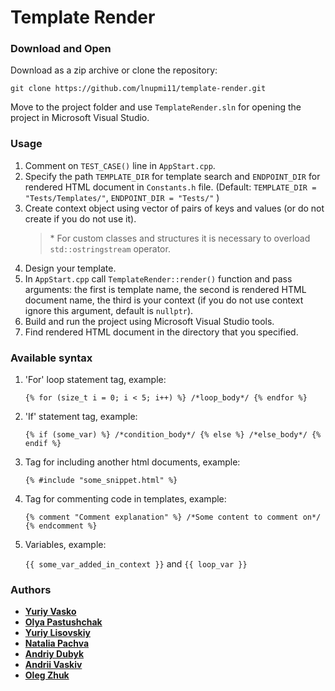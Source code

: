 # Template Render

### Download and Open

Download as a zip archive or clone the repository:

```
git clone https://github.com/lnupmi11/template-render.git
```
Move to the project folder and use `TemplateRender.sln` for opening
the project in Microsoft Visual Studio.

### Usage

1. Comment on `TEST_CASE()` line in `AppStart.cpp`.
2. Specify the path `TEMPLATE_DIR` for template search and `ENDPOINT_DIR` for rendered HTML document in `Constants.h` file.
(Default: `TEMPLATE_DIR = "Tests/Templates/"`, `ENDPOINT_DIR = "Tests/"` )
3. Create context object using vector of pairs of keys and values (or do not create if you do not use it).
    > \* For custom classes and structures it is necessary to overload `std::ostringstream` operator.
4. Design your template.
5. In `AppStart.cpp` call `TemplateRender::render()` function and pass arguments:
the first is template name, the second is rendered HTML document name, the third is your context
(if you do not use context ignore this argument, default is `nullptr`).
6. Build and run the project using Microsoft Visual Studio tools.
7. Find rendered HTML document in the directory that you specified.  

### Available syntax
1. 'For' loop statement tag, example:
    
    `{% for (size_t i = 0; i < 5; i++) %} /*loop_body*/ {% endfor %}`
2. 'If' statement tag, example:

    `{% if (some_var) %} /*condition_body*/ {% else %} /*else_body*/ {% endif %}`
3. Tag for including another html documents, example:

    `{% #include "some_snippet.html" %}`
4. Tag for commenting code in templates, example:

    `{% comment "Comment explanation" %} /*Some content to comment on*/ {% endcomment %}`
    
5. Variables, example:

    `{{ some_var_added_in_context }}` and `{{ loop_var }}`

### Authors

* **[Yuriy Vasko](https://github.com/YuraVasko)**
* **[Olya Pastushchak](https://github.com/OlyaPastushchak)**
* **[Yuriy Lisovskiy](https://github.com/YuriyLisovskiy)**
* **[Natalia Pachva](https://github.com/nataliapachva)**
* **[Andriy Dubyk](https://github.com/andrewDubyk)**
* **[Andrii Vaskiv](https://github.com/AndriiVaskiv)**
* **[Oleg Zhuk](https://github.com/NSArray47)**
